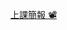 [上課簡報 📽️](https://docs.google.com/presentation/d/16-lxViMwFsAtnN_SKTl2PpDOTZV2iJKnUpr1jgRCHNE/edit?usp=sharing)
